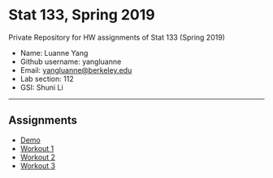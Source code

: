 # Stat 133, Spring 2019

Private Repository for HW assignments of Stat 133 (Spring 2019)

- Name: Luanne Yang
- Github username: yangluanne
- Email: yangluanne@berkeley.edu
- Lab section: 112
- GSI: Shuni Li

-----

## Assignments

- [Demo](demo)
- [Workout 1](workout01)
- [Workout 2](workout02)
- [Workout 3](binomial)


